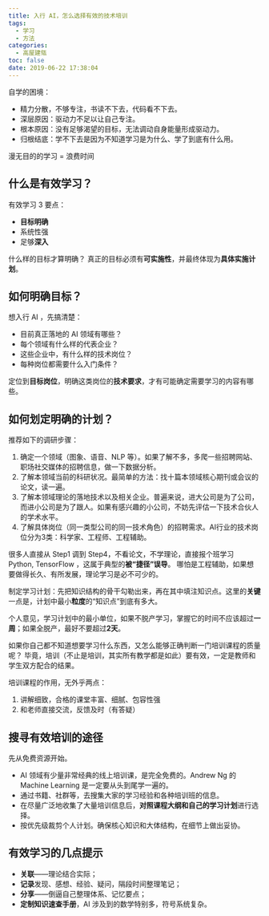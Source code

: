 ```yaml
---
title: 入行 AI，怎么选择有效的技术培训
tags:
  - 学习
  - 方法
categories:
  - 高屋建瓴
toc: false
date: 2019-06-22 17:38:04
---
```


自学的困境：
- 精力分散，不够专注，书读不下去，代码看不下去。
- 深层原因：驱动力不足以让自己专注。
- 根本原因：没有足够渴望的目标，无法调动自身能量形成驱动力。
- 归根结底：学不下去是因为不知道学习是为什么、学了到底有什么用。

漫无目的的学习 = 浪费时间

<!--more-->

## 什么是有效学习？

有效学习 3 要点：
- **目标明确**
- 系统性强
- 足够**深入**

什么样的目标才算明确？
真正的目标必须有**可实施性**，并最终体现为**具体实施计划**。

## 如何明确目标？

想入行 AI ，先搞清楚：
- 目前真正落地的 AI 领域有哪些？
- 每个领域有什么样的代表企业？
- 这些企业中，有什么样的技术岗位？
- 每种岗位都需要什么入门条件？

定位到**目标岗位**，明确这类岗位的**技术要求**，才有可能确定需要学习的内容有哪些。

## 如何划定明确的计划？

推荐如下的调研步骤：
1. 确定一个领域（图象、语音、NLP 等）。如果了解不多，多爬一些招聘网站、职场社交媒体的招聘信息，做一下数据分析。
2. 了解本领域当前的科研状况。最简单的方法：找十篇本领域核心期刊或会议的论文，读一遍。
3. 了解本领域理论的落地技术以及相关企业。普遍来说，进大公司是为了公司，而进小公司是为了跟人。如果有感兴趣的小公司，不妨先评估一下技术合伙人的学术水平。
4. 了解具体岗位（同一类型公司的同一技术角色）的招聘需求。AI行业的技术岗位分为3类：科学家、工程师、工程辅助。

很多人直接从 Step1 调到 Step4，不看论文，不学理论，直接报个班学习 Python, TensorFlow ，这属于典型的**被“捷径”误导**。
哪怕是工程辅助，如果想要做得长久、有所发展，理论学习是必不可少的。

制定学习计划：先把知识结构的骨干勾勒出来，再在其中填注知识点。这里的**关键**一点是，计划中最小**粒度**的“知识点”到底有多大。

个人意见，学习计划中的最小单位，如果不脱产学习，掌握它的时间不应该超过**一周**；如果全脱产，最好不要超过**2天**。

如果你自己都不知道想要学习什么东西，又怎么能够正确判断一门培训课程的质量呢？
毕竟，培训（不止是培训，其实所有教学都是如此）要有效，一定是教师和学生双方配合的结果。

培训课程的作用，无外乎两点：
1. 讲解细致，合格的课堂丰富、细腻、包容性强
2. 和老师直接交流，反馈及时（有答疑）

## 搜寻有效培训的途径

先从免费资源开始。
- AI 领域有少量非常经典的线上培训课，是完全免费的。Andrew Ng 的 Machine Learning 是一定要从头到尾学一遍的。
- 通过书籍、社群等，去搜集大家的学习经验和各种培训班的信息。
- 在尽量广泛地收集了大量培训信息后，**对照课程大纲和自己的学习计划**进行选择。
- 按优先级裁剪个人计划。确保核心知识和大体结构，在细节上做出妥协。

## 有效学习的几点提示

- **关联**——理论结合实际；
- **记录**发现、感想、经验、疑问，隔段时间整理笔记；
- **分享**——倒逼自己整理体系、记忆要点；
- **定制知识速查手册**，AI 涉及到的数学特别多，符号系统复杂。